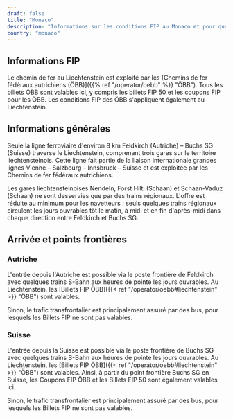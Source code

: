 ```yaml
---
draft: false
title: "Monaco"
description: "Informations sur les conditions FIP au Monaco et pour quels opérateurs les réductions peuvent être utilisées."
country: "monaco"
---
```


## Informations FIP

Le chemin de fer au Liechtenstein est exploité par les [Chemins de fer fédéraux autrichiens (ÖBB)]({{% ref "/operator/oebb" %}} "ÖBB"). Tous les billets ÖBB sont valables ici, y compris les billets FIP 50 et les coupons FIP pour les ÖBB. Les conditions FIP des ÖBB s'appliquent également au Liechtenstein.

## Informations générales

Seule la ligne ferroviaire d'environ 8 km Feldkirch (Autriche) – Buchs SG (Suisse) traverse le Liechtenstein, comprenant trois gares sur le territoire liechtensteinois. Cette ligne fait partie de la liaison internationale grandes lignes Vienne – Salzbourg – Innsbruck – Suisse et est exploitée par les Chemins de fer fédéraux autrichiens.

Les gares liechtensteinoises Nendeln, Forst Hilti (Schaan) et Schaan-Vaduz (Schaan) ne sont desservies que par des trains régionaux. L'offre est réduite au minimum pour les navetteurs : seuls quelques trains régionaux circulent les jours ouvrables tôt le matin, à midi et en fin d'après-midi dans chaque direction entre Feldkirch et Buchs SG.

## Arrivée et points frontières

### Autriche

L'entrée depuis l'Autriche est possible via le poste frontière de Feldkirch avec quelques trains S-Bahn aux heures de pointe les jours ouvrables. Au Liechtenstein, les [Billets FIP ÖBB]({{< ref "/operator/oebb#liechtenstein" >}} "ÖBB") sont valables.

Sinon, le trafic transfrontalier est principalement assuré par des bus, pour lesquels les Billets FIP ne sont pas valables.

### Suisse

L'entrée depuis la Suisse est possible via le poste frontière de Buchs SG avec quelques trains S-Bahn aux heures de pointe les jours ouvrables. Au Liechtenstein, les [Billets FIP ÖBB]({{< ref "/operator/oebb#liechtenstein" >}} "ÖBB") sont valables. Ainsi, à partir du point frontière Buchs SG en Suisse, les Coupons FIP ÖBB et les Billets FIP 50 sont également valables ici.

Sinon, le trafic transfrontalier est principalement assuré par des bus, pour lesquels les Billets FIP ne sont pas valables.
